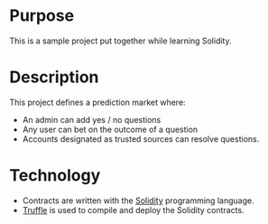 Purpose
===
This is a sample project put together while learning Solidity.

Description
===
This project defines a prediction market where:
* An admin can add yes / no questions
* Any user can bet on the outcome of a question
* Accounts designated as trusted sources can resolve questions.

Technology
===
* Contracts are written with the [Solidity](https://solidity.readthedocs.io/en/develop/) programming language.
* [Truffle](http://truffleframework.com/) is used to compile and
deploy the Solidity contracts.

